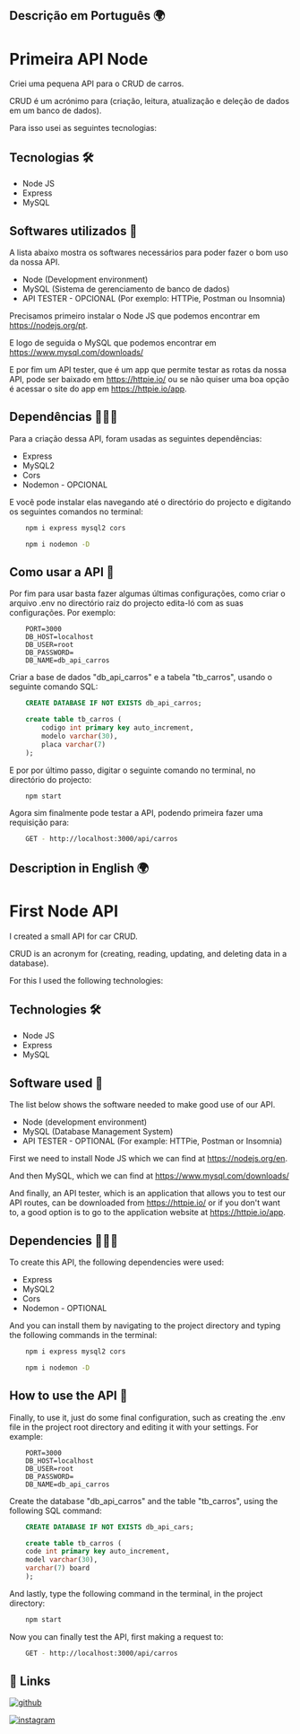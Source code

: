 ## Descrição em Português 🌍

# Primeira API Node

Criei uma pequena API para o CRUD de carros. 

CRUD é um acrónimo para (criação, leitura, atualização e deleção de dados em um banco de dados).

Para isso usei as seguintes tecnologias: 

## Tecnologias 🛠️

- Node JS
- Express 
- MySQL

## Softwares utilizados 📱

A lista abaixo mostra os softwares necessários para poder fazer o bom uso da nossa API.

- Node (Development environment)
- MySQL (Sistema de gerenciamento de banco de dados)
- API TESTER - OPCIONAL (Por exemplo: HTTPie, Postman ou Insomnia)

Precisamos primeiro instalar o Node JS que podemos encontrar em https://nodejs.org/pt. 

E logo de seguida o MySQL que podemos encontrar em https://www.mysql.com/downloads/

E por fim um API tester, que é um app que permite testar as rotas da nossa API, pode ser baixado em https://httpie.io/ ou se não quiser uma boa opção é acessar o site do app em https://httpie.io/app.

## Dependências 🧑🏾‍💻

Para a criação dessa API, foram usadas as seguintes dependências:

- Express
- MySQL2
- Cors
- Nodemon - OPCIONAL

E você pode instalar elas navegando até o directório do projecto e digitando os seguintes comandos no terminal:
 
```bash
    npm i express mysql2 cors
```
```bash
    npm i nodemon -D
```

## Como usar a API 💭

Por fim para usar basta fazer algumas últimas configurações, como criar o arquivo .env no directório raiz do projecto edita-ló com as suas configurações. Por exemplo:

```.env
    PORT=3000
    DB_HOST=localhost
    DB_USER=root
    DB_PASSWORD=
    DB_NAME=db_api_carros
```
Criar a base de dados "db_api_carros" e a tabela "tb_carros", usando o seguinte comando SQL:

```sql
    CREATE DATABASE IF NOT EXISTS db_api_carros;

    create table tb_carros (
	    codigo int primary key auto_increment,
        modelo varchar(30),
        placa varchar(7)
    );
```

E por por último passo, digitar o seguinte comando no terminal, no directório do projecto:

```bash
    npm start
```

Agora sim finalmente pode testar a API, podendo primeira fazer uma requisição para:

```bash
    GET - http://localhost:3000/api/carros
```

## Description in English 🌍

# First Node API

I created a small API for car CRUD.

CRUD is an acronym for (creating, reading, updating, and deleting data in a database).

For this I used the following technologies:

## Technologies 🛠️

- Node JS
- Express
- MySQL

## Software used 📱

The list below shows the software needed to make good use of our API.

- Node (development environment)
- MySQL (Database Management System)
- API TESTER - OPTIONAL (For example: HTTPie, Postman or Insomnia)

First we need to install Node JS which we can find at https://nodejs.org/en.

And then MySQL, which we can find at https://www.mysql.com/downloads/

And finally, an API tester, which is an application that allows you to test our API routes, can be downloaded from https://httpie.io/ or if you don't want to, a good option is to go to the application website at https://httpie.io/app.

## Dependencies 🧑🏾‍💻

To create this API, the following dependencies were used:

- Express
- MySQL2
- Cors
- Nodemon - OPTIONAL

And you can install them by navigating to the project directory and typing the following commands in the terminal:

```bash
    npm i express mysql2 cors
```
```bash
    npm i nodemon -D
```

## How to use the API 💭

Finally, to use it, just do some final configuration, such as creating the .env file in the project root directory and editing it with your settings. For example:

```.env
    PORT=3000
    DB_HOST=localhost
    DB_USER=root
    DB_PASSWORD=
    DB_NAME=db_api_carros
```
Create the database "db_api_carros" and the table "tb_carros", using the following SQL command:

```sql
    CREATE DATABASE IF NOT EXISTS db_api_cars;

    create table tb_carros (
    code int primary key auto_increment,
    model varchar(30),
    varchar(7) board
    );
```

And lastly, type the following command in the terminal, in the project directory:

```bash
    npm start
```

Now you can finally test the API, first making a request to:

```bash
    GET - http://localhost:3000/api/carros
```

## 🔗 Links

[![github](https://img.shields.io/badge/github-000?style=for-the-badge&logo=ko-fi&logoColor=white)](https://github.com/antonioamandio)

[![instagram](https://img.shields.io/badge/instagram-darkred?style=for-the-badge&logo=instagram&logoColor=white)](https://www.instagram.com/antonio__amandio/)